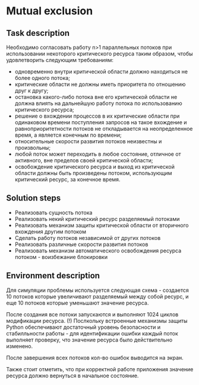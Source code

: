 # Mutual exclusion

## Task description

Необходимо согласовать работу n>1 параллельных потоков при использовании некоторого критического ресурса таким образом, чтобы удовлетворить следующим требованиям:

* одновременно внутри критической области  должно  находиться не более одного потока;
* критические области не должны иметь приоритета по отно­шению друг к другу;
* остановка какого-либо  потока вне  его  критической области не должна влиять на  дальнейшую  работу потока по использованию критического ресурса;
* решение о вхождении процессов в их критические области при одинаковом времени поступления запросов на такое вхождение и равноприоритетности потоков не откладывается на  неопределенное время, а является конечным по времени;
* относительные скорости развития потоков неизвестны и произвольны;
* любой поток может переходить в любое состояние, отличное от активного, вне пределов своей критической области;
* освобождение критического ресурса и выход из  критической области должны быть произведены потоком, использующим критический ресурс, за конечное время.

## Solution steps

* Реализовать сущность потока
* Реализовать некий критический ресурс разделяемый потоками
* Реализовать механизм защиты критической области от вторичного вхождения другим потоком
* Сделать работу потоков независимой от других потоков
* Реализовать различные скорости развития потоков
* Реализовать механизм автоматического освобождения ресурса потоком - воизбежание блокировки

## Environment description 

Для симуляции проблемы используется следующая схема - создается 10 потоков которые увеличивают разделяемый между собой ресурс,
и еще 10 потоков которые уменьшают значение ресурса.

После создания все потоки запускаются и выполняют 1024 циклов модификации ресурса. 
(!) Послкольку встроенные механизмы защиты Python обеспечивают достаточный уровень безопасности и стабилльности работы - для идентификации ошибки 
каждый поток выполняет проверку, что значение ресурса было действительно изменено.

После завершения всех потоков кол-во ошибок выводится на экран.

Также стоит отметить, что при корректной работе приложения значение ресурса должно вернуться в начальное состояние.
